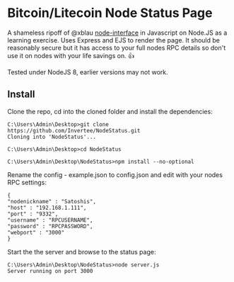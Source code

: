# Bitcoin/Litecoin Node Status Page

A shameless ripoff of @xblau [node-interface](https://github.com/xblau/node-interface) in Javascript on Node.JS as a learning exercise. Uses Express and EJS to render the page. It should be reasonably secure but it has access to your full nodes RPC details so don't use it on nodes with your life savings on. 👍 

Tested under NodeJS 8, earlier versions may not work. 

## Install

Clone the repo, cd into the cloned folder and install the dependencies:

    C:\Users\Admin\Desktop>git clone https://github.com/Invertee/NodeStatus.git
    Cloning into 'NodeStatus'...

    C:\Users\Admin\Desktop>cd NodeStatus

    C:\Users\Admin\Desktop\NodeStatus>npm install --no-optional

Rename the config - example.json to config.json and edit with your nodes RPC settings:

    {
    "nodenickname" : "Satoshis",
    "host" : "192.168.1.111",
    "port" : "9332",
    "username" : "RPCUSERNAME",
    "password" : "RPCPASSWORD",
    "webport" : "3000"
    }    

Start the the server and browse to the status page:

    C:\Users\Admin\Desktop\NodeStatus>node server.js
    Server running on port 3000



